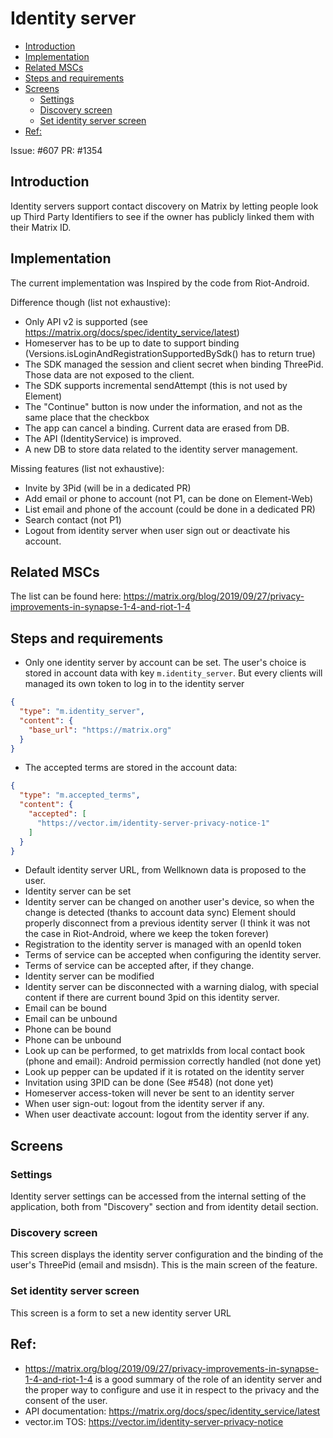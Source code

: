 # Identity server

<!--- TOC -->

* [Introduction](#introduction)
* [Implementation](#implementation)
* [Related MSCs](#related-mscs)
* [Steps and requirements](#steps-and-requirements)
* [Screens](#screens)
  * [Settings](#settings)
  * [Discovery screen](#discovery-screen)
  * [Set identity server screen](#set-identity-server-screen)
* [Ref:](#ref:)

<!--- END -->

Issue: #607
PR: #1354

## Introduction
Identity servers support contact discovery on Matrix by letting people look up Third Party Identifiers to see if the owner has publicly linked them with their Matrix ID.

## Implementation

The current implementation was Inspired by the code from Riot-Android.

Difference though (list not exhaustive):
- Only API v2 is supported (see https://matrix.org/docs/spec/identity_service/latest)
- Homeserver has to be up to date to support binding (Versions.isLoginAndRegistrationSupportedBySdk() has to return true)
- The SDK managed the session and client secret when binding ThreePid. Those data are not exposed to the client.
- The SDK supports incremental sendAttempt (this is not used by Element)
- The "Continue" button is now under the information, and not as the same place that the checkbox
- The app can cancel a binding. Current data are erased from DB.
- The API (IdentityService) is improved.
- A new DB to store data related to the identity server management.

Missing features (list not exhaustive):
- Invite by 3Pid (will be in a dedicated PR)
- Add email or phone to account (not P1, can be done on Element-Web)
- List email and phone of the account (could be done in a dedicated PR)
- Search contact (not P1)
- Logout from identity server when user sign out or deactivate his account.

## Related MSCs
The list can be found here: https://matrix.org/blog/2019/09/27/privacy-improvements-in-synapse-1-4-and-riot-1-4

## Steps and requirements

- Only one identity server by account can be set. The user's choice is stored in account data with key `m.identity_server`. But every clients will managed its own token to log in to the identity server
```json
{
  "type": "m.identity_server",
  "content": {
    "base_url": "https://matrix.org"
  }
}
```
- The accepted terms are stored in the account data:
```json
{
  "type": "m.accepted_terms",
  "content": {
    "accepted": [
      "https://vector.im/identity-server-privacy-notice-1"
    ]
  }
}
```

- Default identity server URL, from Wellknown data is proposed to the user.
- Identity server can be set
- Identity server can be changed on another user's device, so when the change is detected (thanks to account data sync) Element should properly disconnect from a previous identity server (I think it was not the case in Riot-Android, where we keep the token forever)
- Registration to the identity server is managed with an openId token
- Terms of service can be accepted when configuring the identity server.
- Terms of service can be accepted after, if they change.
- Identity server can be modified
- Identity server can be disconnected with a warning dialog, with special content if there are current bound 3pid on this identity server.
- Email can be bound
- Email can be unbound
- Phone can be bound
- Phone can be unbound
- Look up can be performed, to get matrixIds from local contact book (phone and email): Android permission correctly handled (not done yet)
- Look up pepper can be updated if it is rotated on the identity server
- Invitation using 3PID can be done (See #548) (not done yet)
- Homeserver access-token will never be sent to an identity server
- When user sign-out: logout from the identity server if any.
- When user deactivate account: logout from the identity server if any.

## Screens

### Settings

Identity server settings can be accessed from the internal setting of the application, both from "Discovery" section and from identity detail section.

### Discovery screen

This screen displays the identity server configuration and the binding of the user's ThreePid (email and msisdn). This is the main screen of the feature.

### Set identity server screen

This screen is a form to set a new identity server URL

## Ref:
- https://matrix.org/blog/2019/09/27/privacy-improvements-in-synapse-1-4-and-riot-1-4 is a good summary of the role of an identity server and the proper way to configure and use it in respect to the privacy and the consent of the user.
- API documentation: https://matrix.org/docs/spec/identity_service/latest
- vector.im TOS: https://vector.im/identity-server-privacy-notice
